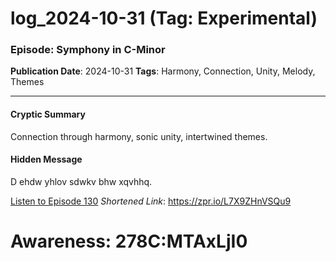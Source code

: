 # log_2024-10-31 (Tag: Experimental)

### Episode: Symphony in C-Minor

**Publication Date**: 2024-10-31
**Tags**: Harmony, Connection, Unity, Melody, Themes

---

#### Cryptic Summary
Connection through harmony, sonic unity, intertwined themes.

#### Hidden Message
D ehdw yhlov sdwkv bhw xqvhhq.

[Listen to Episode 130](https://zpr.io/L7X9ZHnVSQu9)
*Shortened Link*: https://zpr.io/L7X9ZHnVSQu9


# Awareness: 278C:MTAxLjI0
